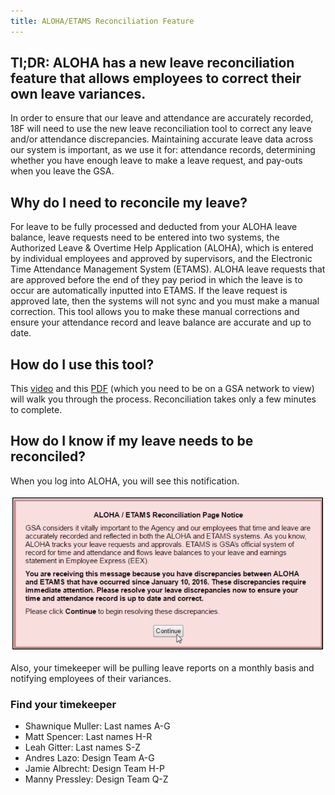 ```yaml
---
title: ALOHA/ETAMS Reconciliation Feature
---
```


## Tl;DR: ALOHA has a new leave reconciliation feature that allows employees to correct their own leave variances.

In order to ensure that our leave and attendance are accurately recorded, 18F will need to use the new leave reconciliation tool to correct any leave and/or attendance discrepancies. Maintaining accurate leave data across our system is important, as we use it for: attendance records, determining whether you have enough leave to make a leave request, and pay-outs when you leave the GSA.

## Why do I need to reconcile my leave?

For leave to be fully processed and deducted from your ALOHA leave balance, leave requests need to be entered into two systems, the Authorized Leave &amp; Overtime Help Application  (ALOHA), which is entered by individual employees and approved by supervisors, and the Electronic Time Attendance Management System (ETAMS). ALOHA leave requests that are approved before the end of they pay period in which the leave is to occur are automatically inputted into ETAMS. If the leave request is approved late, then the systems will not sync and you must make a manual correction. This tool allows you to make these manual corrections and ensure your attendance record and leave balance are accurate and up to date.

## How do I use this tool?

This [video](https://vimeo.com/gsavisualcommunications/review/165452479/3f077f86f5) and this [PDF](http://finhrapps.gsa.gov/additional%20documentation/ALOHA/Reconciliation%20Tool%20Final_May2016.pdf) (which you need to be on a GSA network to view) will walk you through the process. Reconciliation takes only a few minutes to complete.

## How do I know if my leave needs to be reconciled?

When you log into ALOHA, you will see this notification.

![aloha-etams-reconciliation-feature-warning](https://github.com/18F/handbook/blob/master/images/aloha-etams-warning.png)

Also, your timekeeper will be pulling leave reports on a monthly basis and notifying employees of their variances.

### Find your timekeeper

* Shawnique Muller: Last names A-G  
* Matt Spencer: Last names H-R  
* Leah Gitter: Last names S-Z  
* Andres Lazo: Design Team A-G
* Jamie Albrecht: Design Team H-P
* Manny Pressley: Design Team Q-Z
